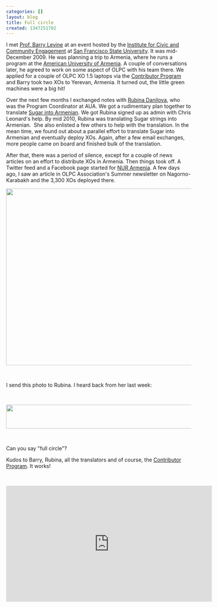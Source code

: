 ```yaml
---
categories: []
layout: blog
title: Full circle
created: 1347251702
---
```

<p>I met <a href="http://userwww.sfsu.edu/~levine/" target="_blank">Prof. Barry Levine</a> at an event hosted by the <a href="http://www.sfsu.edu/~icce/" target="_blank">Institute for Civic and Community Engagement</a> at <a href="http://www.sfsu.edu" target="_blank">San Francisco State University</a>. It was mid-December 2009. He was planning a trip to Armenia, where he runs a program at the <a href="http://aua.am/" target="_blank">American University of Armenia</a>. A couple of conversations later, he agreed to work on some aspect of OLPC with his team there. We applied for a couple of OLPC XO 1.5 laptops via the <a href="http://wiki.laptop.org/go/Contributors" target="_blank">Contributor Program</a> and Barry took two XOs to Yerevan, Armenia. It turned out, the little green machines were a big hit!</p>
<p>Over the next few months I exchanged notes with <a href="http://www.linkedin.com/pub/rubina-danilova/9/103/ba" target="_blank">Rubina Danilova</a>, who was the Program Coordinator at AUA. We got a rudimentary plan together to translate <a href="http://translate.sugarlabs.org/hy" target="_blank">Sugar into Armenian</a>. We got Rubina signed up as admin with Chris Leonard&#39;s help. By mid 2010, Rubina was translating Sugar strings into Armenian.&nbsp; She also enlisted a few others to help with the translation. In the mean time, we found out about a parallel effort to translate Sugar into Armenian and eventually deploy XOs. Again, after a few email exchanges, more people came on board and finished bulk of the translation.</p>
<p>After that, there was a period of silence, except for a couple of news articles on an effort to distribute XOs in Armenia. Then things took off. A Twitter feed and a Facebook page started for <a href="http://www.nurarmenia.org/" target="_blank">NUR Armenia</a>. A few days ago, I saw an article in OLPC Association&#39;s Summer newsletter on Nagorno-Karabakh and the 3,300 XOs deployed there.</p>
<p><img alt="" src="{{ site.baseurl }}/sites/default/files/u8/20120824_123728.jpg" style="width: 640px; height: 480px;" /></p>
<p>&nbsp;</p>
<p>I send this photo to Rubina. I heard back from her last week:</p>
<p>&nbsp;</p>
<p class="rteindent1"><img alt="" src="{{ site.baseurl }}/sites/default/files/u8/Screenshot%20from%202012-09-09%2020%3A48%3A59.png" style="width: 751px; height: 65px;" /></p>
<p>&nbsp;</p>
<p>Can you say &quot;full circle&quot;?</p>
<p>Kudos to Barry, Rubina, all the translators and of course, the <a href="http://wiki.laptop.org/go/Contributors" target="_blank">Contributor Program</a>. It works!</p>
<p>&nbsp;</p>
<p><iframe allowfullscreen="" frameborder="0" height="315" src="http://www.youtube.com/embed/JgThf9XigJo" width="560"></iframe></p>
